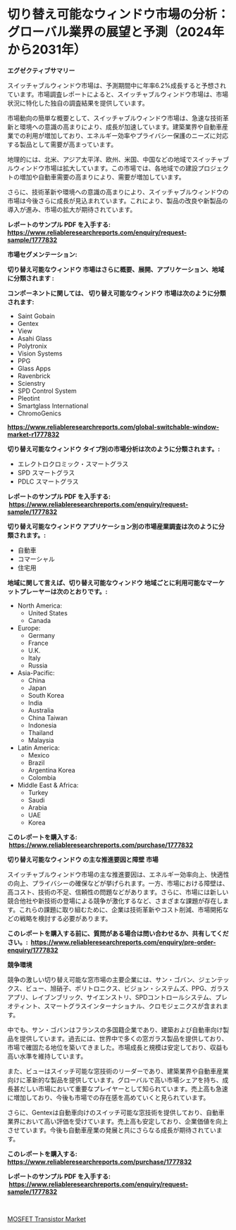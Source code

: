 <p><h1>切り替え可能なウィンドウ市場の分析：グローバル業界の展望と予測（2024年から2031年）</h1></p><p><strong>エグゼクティブサマリー</strong></p>
<p><p>スイッチャブルウィンドウ市場は、予測期間中に年率6.2%成長すると予想されています。市場調査レポートによると、スイッチャブルウィンドウ市場は、市場状況に特化した独自の調査結果を提供しています。</p><p>市場動向の簡単な概要として、スイッチャブルウィンドウ市場は、急速な技術革新と環境への意識の高まりにより、成長が加速しています。建築業界や自動車産業での利用が増加しており、エネルギー効率やプライバシー保護のニーズに対応する製品として需要が高まっています。</p><p>地理的には、北米、アジア太平洋、欧州、米国、中国などの地域でスイッチャブルウィンドウ市場は拡大しています。この市場では、各地域での建設プロジェクトの増加や自動車需要の高まりにより、需要が増加しています。</p><p>さらに、技術革新や環境への意識の高まりにより、スイッチャブルウィンドウの市場は今後さらに成長が見込まれています。これにより、製品の改良や新製品の導入が進み、市場の拡大が期待されています。</p></p>
<p><strong>レポートのサンプル PDF を入手する: <a href="https://www.reliableresearchreports.com/enquiry/request-sample/1777832">https://www.reliableresearchreports.com/enquiry/request-sample/1777832</a></strong></p>
<p><strong>市場セグメンテーション:</strong></p>
<p><strong> 切り替え可能なウィンドウ 市場はさらに概要、展開、アプリケーション、地域に分類されます :</strong></p>
<p><strong>コンポーネントに関しては、 切り替え可能なウィンドウ 市場は次のように分類されます: &nbsp;</strong></p>
<p><ul><li>Saint Gobain</li><li>Gentex</li><li>View</li><li>Asahi Glass</li><li>Polytronix</li><li>Vision Systems</li><li>PPG</li><li>Glass Apps</li><li>Ravenbrick</li><li>Scienstry</li><li>SPD Control System</li><li>Pleotint</li><li>Smartglass International</li><li>ChromoGenics</li></ul></p>
<p><strong><a href="https://www.reliableresearchreports.com/global-switchable-window-market-r1777832">https://www.reliableresearchreports.com/global-switchable-window-market-r1777832</a></strong></p>
<p><strong> 切り替え可能なウィンドウ タイプ別の市場分析は次のように分類されます。:</strong></p>
<p><ul><li>エレクトロクロミック・スマートグラス</li><li>SPD スマートグラス</li><li>PDLC スマートグラス</li></ul></p>
<p><strong>レポートのサンプル PDF を入手する: &nbsp;<a href="https://www.reliableresearchreports.com/enquiry/request-sample/1777832">https://www.reliableresearchreports.com/enquiry/request-sample/1777832</a></strong></p>
<p><strong> 切り替え可能なウィンドウ アプリケーション別の市場産業調査は次のように分類されます。:</strong></p>
<p><ul><li>自動車</li><li>コマーシャル</li><li>住宅用</li></ul></p>
<p><strong>地域に関して言えば、切り替え可能なウィンドウ 地域ごとに利用可能なマーケットプレーヤーは次のとおりです。:</strong></p>
<p><ul>
    <li>
        North America:
        <ul>
            <li>United States</li>
            <li>Canada</li>
        </ul>
    </li>
    <li>
        Europe:
        <ul>
            <li>Germany</li>
            <li>France</li>
            <li>U.K.</li>
            <li>Italy</li>
            <li>Russia</li>
        </ul>
    </li>
    <li>
        Asia-Pacific:
        <ul>
            <li>China</li>
            <li>Japan</li>
            <li>South Korea</li>
            <li>India</li>
            <li>Australia</li>
            <li>China Taiwan</li>
            <li>Indonesia</li>
            <li>Thailand</li>
            <li>Malaysia</li>
        </ul>
    </li>
    <li>
        Latin America:
        <ul>
            <li>Mexico</li>
            <li>Brazil</li>
            <li>Argentina Korea</li>
            <li>Colombia</li>
        </ul>
    </li>
    <li>
        Middle East & Africa:
        <ul>
            <li>Turkey</li>
            <li>Saudi</li>
            <li>Arabia</li>
            <li>UAE</li>
            <li>Korea</li>
        </ul>
    </li>
    </ul></p>
<p><strong>このレポートを購入する: &nbsp;<a href="https://www.reliableresearchreports.com/purchase/1777832">https://www.reliableresearchreports.com/purchase/1777832</a></strong></p>
<p><strong>切り替え可能なウィンドウ の主な推進要因と障壁 市場</strong></p>
<p><p>スイッチャブルウィンドウ市場の主な推進要因は、エネルギー効率向上、快適性の向上、プライバシーの確保などが挙げられます。一方、市場における障壁は、高コスト、技術の不足、信頼性の問題などがあります。さらに、市場には新しい競合他社や新技術の登場による競争が激化するなど、さまざまな課題が存在します。これらの課題に取り組むために、企業は技術革新やコスト削減、市場開拓などの戦略を検討する必要があります。</p></p>
<p><strong>このレポートを購入する前に、質問がある場合は問い合わせるか、共有してください。:&nbsp; <a href="https://www.reliableresearchreports.com/enquiry/pre-order-enquiry/1777832">https://www.reliableresearchreports.com/enquiry/pre-order-enquiry/1777832</a></strong></p>
<p><strong>競争環境</strong></p>
<p><p>競争の激しい切り替え可能な窓市場の主要企業には、サン・ゴバン、ジェンテックス、ビュー、旭硝子、ポリトロニクス、ビジョン・システムズ、PPG、ガラスアプリ、レイブンブリック、サイエンストリ、SPDコントロールシステム、プレオティント、スマートグラスインターナショナル、クロモジェニクスが含まれます。</p><p>中でも、サン・ゴバンはフランスの多国籍企業であり、建築および自動車向け製品を提供しています。過去には、世界中で多くの窓ガラス製品を提供しており、市場で確固たる地位を築いてきました。市場成長と規模は安定しており、収益も高い水準を維持しています。</p><p>また、ビューはスイッチ可能な窓技術のリーダーであり、建築業界や自動車産業向けに革新的な製品を提供しています。グローバルで高い市場シェアを持ち、成長甚だしい市場において重要なプレイヤーとして知られています。売上高も急速に増加しており、今後も市場での存在感を高めていくと見られています。</p><p>さらに、Gentexは自動車向けのスイッチ可能な窓技術を提供しており、自動車業界において高い評価を受けています。売上高も安定しており、企業価値を向上させています。今後も自動車産業の発展と共にさらなる成長が期待されています。</p></p>
<p><strong>このレポートを購入する: &nbsp; <a href="https://www.reliableresearchreports.com/purchase/1777832">https://www.reliableresearchreports.com/purchase/1777832</a></strong></p>
<p><strong>レポートのサンプル PDF を入手する: &nbsp;<a href="https://www.reliableresearchreports.com/enquiry/request-sample/1777832">https://www.reliableresearchreports.com/enquiry/request-sample/1777832</a></strong><strong></strong></p>
<p>&nbsp;</p>
<p><p><a href="https://github.com/kathiaseamanalvaradovlprc2h/Market-Research-Report-List-2/blob/main/mosfet-transistor-market.md">MOSFET Transistor Market</a></p></p>